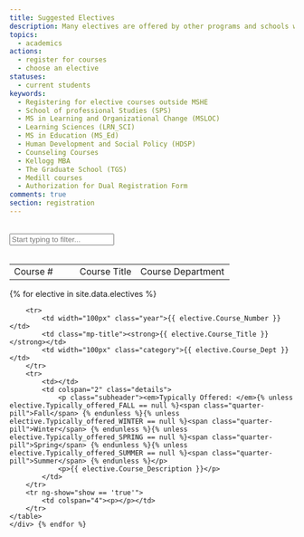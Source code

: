 ```yaml
---
title: Suggested Electives
description: Many electives are offered by other programs and schools within SESP and Northwetern. This page includes a list of suggested electives by the MSHE program because of their relatedness in subject matter and preferences of our students. Many of these have been take by MSHE students in the past and have their feedback included below. 
topics: 
  - academics
actions:
  - register for courses
  - choose an elective
statuses:
  - current students
keywords:
  - Registering for elective courses outside MSHE
  - School of professional Studies (SPS)
  - MS in Learning and Organizational Change (MSLOC)
  - Learning Sciences (LRN_SCI)
  - MS in Education (MS_Ed)
  - Human Development and Social Policy (HDSP)
  - Counseling Courses
  - Kellogg MBA
  - The Graduate School (TGS)
  - Medill courses
  - Authorization for Dual Registration Form
comments: true
section: registration
---
```

<br>
<div class="content">
<i class="fa fa-search input-filter-icon"></i>
<input type="text" class="input-filter" id="input-filter" ng-model="inputFilter" ng-change="inputChange()" placeholder="Start typing to filter...">
<br>
<br>
<div>

<article id="Electives">
    <table width="100%" class="sorter-table">
        <tr>
            <td class="sort tip" data-tip="Sort by Number" ng-click="sort('number')" width="100px">Course # <i ng-if="sortOrder == 'number' || sortOrder == 'year'" class="fa fa-caret-down" ng-class="{flip:reverse}" aria-hidden="true"></i></td>
            <td class="sort tip" data-tip="Sort By Title" ng-click="sort('name')">Course Title <i ng-if="sortOrder == 'name'" class="fa fa-caret-down" ng-class="{flip:reverse}" aria-hidden="true"></i></td>
            <td width="150px" class="sort tip" data-tip="Sort by Department" ng-click="sort('department')">Course Department <i ng-if="sortOrder == 'department'" class="fa fa-caret-down" ng-class="{flip:reverse}" aria-hidden="true"></i></td>
        </tr>
    </table>
    {% for elective in site.data.electives %} 
       <div class="mix" data-name="{{ elective.Course_Title }}" data-number="{{ elective.Course_Number }}" data-department="{{ elective.Course_Dept }}">
    <table width="100%" class="mp-table" >
       
        <tr>
            <td width="100px" class="year">{{ elective.Course_Number }}</td>
            <td class="mp-title"><strong>{{ elective.Course_Title }}</strong></td>
            <td width="100px" class="category">{{ elective.Course_Dept }}</td>
        </tr>
        <tr>
            <td></td>
            <td colspan="2" class="details">
                <p class="subheader"><em>Typically Offered: </em>{% unless elective.Typically_offered_FALL == null %}<span class="quarter-pill">Fall</span> {% endunless %}{% unless elective.Typically_offered_WINTER == null %}<span class="quarter-pill">Winter</span> {% endunless %}{% unless elective.Typically_offered_SPRING == null %}<span class="quarter-pill">Spring</span> {% endunless %}{% unless elective.Typically_offered_SUMMER == null %}<span class="quarter-pill">Summer</span> {% endunless %}</p>
                <p>{{ elective.Course_Description }}</p>
            </td>
        </tr>
        <tr ng-show="show == 'true'">
            <td colspan="4"><p></p></td>
        </tr>
    </table>
    </div> {% endfor %}
</article>